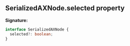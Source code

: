 ## SerializedAXNode.selected property

**Signature:**

```typescript
interface SerializedAXNode {
  selected?: boolean;
}
```
